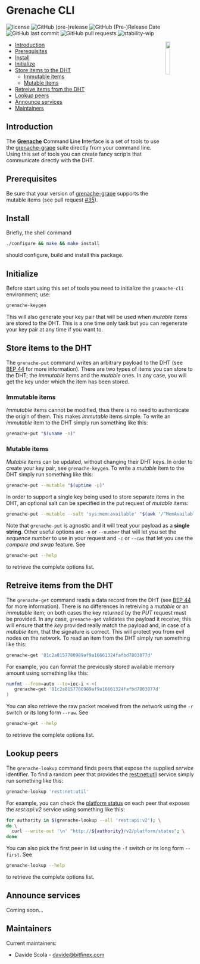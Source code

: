 # Grenache CLI

![license](https://img.shields.io/github/license/bitfinexcom/grenache-cli.svg)
![GitHub (pre-)release](https://img.shields.io/github/release/bitfinexcom/grenache-cli/all.svg)
![GitHub (Pre-)Release Date](https://img.shields.io/github/release-date-pre/bitfinexcom/grenache-cli.svg)
![GitHub last commit](https://img.shields.io/github/last-commit/bitfinexcom/grenache-cli.svg)
![GitHub pull requests](https://img.shields.io/github/issues-pr/bitfinexcom/grenache-cli.svg)
![stability-wip](https://img.shields.io/badge/stability-work_in_progress-lightgrey.svg)

<img align="right" width="15%" src="https://github.com/bitfinexcom/grenache/raw/master/logos/logo-square.png" />

 * [Introduction](#introduction)
 * [Prerequisites](#prerequisites)
 * [Install](#install)
 * [Initialize](#initialize)
 * [Store items to the DHT](#store-items-to-the-dht)
   * [Immutable items](#immutable-items)
   * [Mutable items](#mutable-items)
 * [Retreive items from the DHT](#retreive-items-from-the-dht)
 * [Lookup peers](#lookup-peers)
 * [Announce services](#announce-services)
 * [Maintainers](#maintainers)


## Introduction

The [**Grenache**](https://github.com/bitfinexcom/grenache) **C**ommand **L**ine **I**nterface is a set of tools to use the [grenache-grape](https://github.com/bitfinexcom/grenache-grape) suite directly from your command line. Using this set of tools you can create fancy scripts that communicate directly with the DHT.


## Prerequisites

Be sure that your version of [grenache-grape](https://github.com/bitfinexcom/grenache-grape) supports the mutable items (see pull request [#35](https://github.com/bitfinexcom/grenache-grape/pull/35)).


## Install

Briefly, the shell command

```bash
./configure && make && make install
```

should configure, build and install this package.


## Initialize

Before start using this set of tools you need to initialize the `granache-cli` environment; use:

```bash
grenache-keygen
```

This will also generate your key pair that will be used when _mutable_ items are stored to the DHT. This is a one time only task but you can regenerate your key pair at any time if you want to.


## Store items to the DHT

The `grenache-put` command writes an arbitrary payload to the DHT (see [BEP 44](http://bittorrent.org/beps/bep_0044.html) for more information). There are two types of items you can store to the DHT; the _immutable_ items and the _mutable_ ones. In any case, you will get the key under which the item has been stored.

### Immutable items

_Immutable_ items cannot be modified, thus there is no need to authenticate the origin of them. This makes _immutable_ items simple. To write an _immutable_ item to the DHT simply run something like this:

```bash
grenache-put "$(uname -n)"
```

### Mutable items

_Mutable_ items can be updated, without changing their DHT keys. In order to create your key pair, see `grenache-keygen`. To write a _mutable_ item to the DHT simply run something like this:

```bash
grenache-put --mutable "$(uptime -p)"
```

In order to support a single key being used to store separate items in the DHT, an optional salt can be specified in the put request of _mutable_ items:

```bash
grenache-put --mutable --salt 'sys:mem:available' "$(awk '/^MemAvailable:/ { print $2 "Ki" }' < /proc/meminfo)"
```

Note that `grenache-put` is agnostic and it will treat your payload as a **single string**. Other useful options are `-n` or `--number` that will let you set the _sequence number_ to use in your request and `-c` or `--cas` that let you use the _compare and swap_ feature. See

```bash
grenache-put --help
```

to retrieve the complete options list.


## Retreive items from the DHT

The `grenache-get` command reads a data record from the DHT (see [BEP 44](http://bittorrent.org/beps/bep_0044.html) for more information). There is no differences in retreiving a _mutable_ or an _immutable_ item; on both cases the key returned by the *PUT* request must be provided. In any case, `grenache-get` validates the payload it receive; this will ensure that the _key_ provided really match the payload and, in case of a _mutable_ item, that the signature is correct. This will protect you from evil nodes on the network. To read an item from the DHT simply run something like this:

```bash
grenache-get '81c2a8157780989af9a16661324fafbd7803877d'
```

For example, you can format the previously stored available memory amount using something like this:

```bash
numfmt --from=auto --to=iec-i < <(
   grenache-get '81c2a8157780989af9a16661324fafbd7803877d'
)
```

You can also retrieve the raw packet received from the network using the `-r` switch or its long form `--raw`. See

```bash
grenache-get --help
```

to retrieve the complete options list.


## Lookup peers

The `grenache-lookup` command finds peers that expose the supplied _service_ identifier. To find a random peer that provides the [rest:net:util](https://github.com/bitfinexcom/bfx-util-net-js) service simply run something like this:

```bash
grenache-lookup 'rest:net:util'
```

For example, you can check the [platform status](https://docs.bitfinex.com/v2/reference#rest-public-platform-status) on each peer that exposes the _rest:api:v2_ service using something like this:

```bash
for authority in $(grenache-lookup --all 'rest:api:v2'); \
do \
  curl --write-out '\n' "http://${authority}/v2/platform/status"; \
done
```

You can also pick the first peer in list using the `-f` switch or its long form `--first`. See

```bash
grenache-lookup --help
```

to retrieve the complete options list.


## Announce services

Coming soon...


## Maintainers

Current maintainers:

* Davide Scola - davide@bitfinex.com
